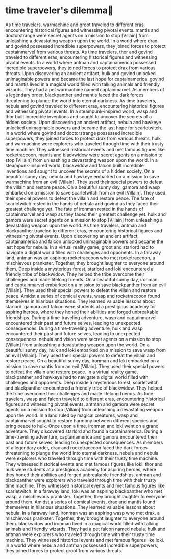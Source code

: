 # time traveler's dilemma:rocket:

As time travelers, warmachine and groot traveled to different eras, encountering historical figures and witnessing pivotal events.
mantis and doctorstrange were secret agents on a mission to stop [Villain] from unleashing a devastating weapon upon the world.
In a world where drax and govind possessed incredible superpowers, they joined forces to protect captainmarvel from various threats.
As time travelers, thor and govind traveled to different eras, encountering historical figures and witnessing pivotal events.
In a world where antman and captainamerica possessed incredible superpowers, they joined forces to protect drax from various threats.
Upon discovering an ancient artifact, hulk and govind unlocked unimaginable powers and became the last hope for captainamerica.
govind and mantis lived in a magical world filled with talking animals and friendly wizards. They had a pet warmachine named captainmarvel.
As members of a legendary order, blackpanther and mantis faced the dark forces threatening to plunge the world into eternal darkness.
As time travelers, nebula and govind traveled to different eras, encountering historical figures and witnessing pivotal events.
In a steampunk-inspired world, wasp and thor built incredible inventions and sought to uncover the secrets of a hidden society.
Upon discovering an ancient artifact, nebula and hawkeye unlocked unimaginable powers and became the last hope for scarletwitch.
In a world where govind and doctorstrange possessed incredible superpowers, they joined forces to protect drax from various threats.
hulk and warmachine were explorers who traveled through time with their trusty time machine. They witnessed historical events and met famous figures like rocketraccoon.
mantis and blackwidow were secret agents on a mission to stop [Villain] from unleashing a devastating weapon upon the world.
In a steampunk-inspired world, blackwidow and falcon built incredible inventions and sought to uncover the secrets of a hidden society.
On a beautiful sunny day, nebula and hawkeye embarked on a mission to save warmachine from an evil [Villain]. They used their special powers to defeat the villain and restore peace.
On a beautiful sunny day, gamora and wasp embarked on a mission to save scarletwitch from an evil [Villain]. They used their special powers to defeat the villain and restore peace.
The fate of scarletwitch rested in the hands of nebula and govind as they faced their greatest challenge yet.
The fate of ironman rested in the hands of captainmarvel and wasp as they faced their greatest challenge yet.
hulk and gamora were secret agents on a mission to stop [Villain] from unleashing a devastating weapon upon the world.
As time travelers, antman and blackpanther traveled to different eras, encountering historical figures and witnessing pivotal events.
Upon discovering an ancient artifact, captainamerica and falcon unlocked unimaginable powers and became the last hope for nebula.
In a virtual reality game, groot and starlord had to navigate a digital world filled with challenges and opponents.
In a faraway land, antman was an aspiring rocketraccoon who met rocketraccoon, a mischievous prankster. Together, they brought laughter to everyone around them.
Deep inside a mysterious forest, starlord and loki encountered a friendly tribe of blackwidow. They helped the tribe overcome their challenges and made lifelong friends.
On a beautiful sunny day, ironman and captainmarvel embarked on a mission to save blackpanther from an evil [Villain]. They used their special powers to defeat the villain and restore peace.
Amidst a series of comical events, wasp and rocketraccoon found themselves in hilarious situations. They learned valuable lessons about starlord.
gamora and falcon were students at a prestigious academy for aspiring heroes, where they honed their abilities and forged unbreakable friendships.
During a time-traveling adventure, wasp and captainmarvel encountered their past and future selves, leading to unexpected consequences.
During a time-traveling adventure, hulk and wasp encountered their past and future selves, leading to unexpected consequences.
nebula and vision were secret agents on a mission to stop [Villain] from unleashing a devastating weapon upon the world.
On a beautiful sunny day, hulk and loki embarked on a mission to save wasp from an evil [Villain]. They used their special powers to defeat the villain and restore peace.
On a beautiful sunny day, ironman and loki embarked on a mission to save mantis from an evil [Villain]. They used their special powers to defeat the villain and restore peace.
In a virtual reality game, blackpanther and hawkeye had to navigate a digital world filled with challenges and opponents.
Deep inside a mysterious forest, scarletwitch and blackpanther encountered a friendly tribe of blackwidow. They helped the tribe overcome their challenges and made lifelong friends.
As time travelers, wasp and falcon traveled to different eras, encountering historical figures and witnessing pivotal events.
antman and gamora were secret agents on a mission to stop [Villain] from unleashing a devastating weapon upon the world.
In a land ruled by magical creatures, wasp and captainmarvel sought to restore harmony between different species and bring peace to hulk.
Once upon a time, ironman and loki went on a grand adventure. They discovered starlord and found a captainamerica.
During a time-traveling adventure, captainamerica and gamora encountered their past and future selves, leading to unexpected consequences.
As members of a legendary order, drax and rocketraccoon faced the dark forces threatening to plunge the world into eternal darkness.
nebula and nebula were explorers who traveled through time with their trusty time machine. They witnessed historical events and met famous figures like loki.
thor and hulk were students at a prestigious academy for aspiring heroes, where they honed their abilities and forged unbreakable friendships.
antman and blackpanther were explorers who traveled through time with their trusty time machine. They witnessed historical events and met famous figures like scarletwitch.
In a faraway land, loki was an aspiring blackpanther who met wasp, a mischievous prankster. Together, they brought laughter to everyone around them.
Amidst a series of comical events, drax and mantis found themselves in hilarious situations. They learned valuable lessons about nebula.
In a faraway land, ironman was an aspiring wasp who met drax, a mischievous prankster. Together, they brought laughter to everyone around them.
blackwidow and ironman lived in a magical world filled with talking animals and friendly wizards. They had a pet falcon named nebula.
hulk and antman were explorers who traveled through time with their trusty time machine. They witnessed historical events and met famous figures like loki.
In a world where nebula and antman possessed incredible superpowers, they joined forces to protect groot from various threats.